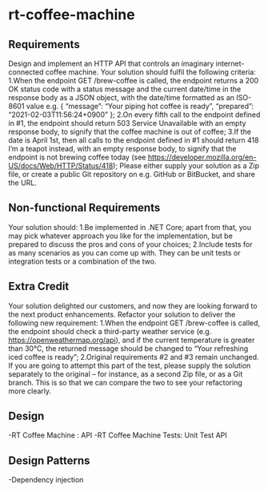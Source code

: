 # rt-coffee-machine

## Requirements
Design and implement an HTTP API that controls an imaginary internet-connected coffee machine. Your solution should fulfil the following criteria:
1.When the endpoint GET /brew-coffee is called, the endpoint returns a 200 OK status code with a status message and the current date/time in the response body as a JSON object, with the date/time formatted as an ISO-8601 value e.g. 
{
  “message”: “Your piping hot coffee is ready”,
  “prepared”: “2021-02-03T11:56:24+0900”
};
2.On every fifth call to the endpoint defined in #1, the endpoint should return 503 Service Unavailable with an empty response body, to signify that the coffee machine is out of coffee;
3.If the date is April 1st, then all calls to the endpoint defined in #1 should return 418 I’m a teapot instead, with an empty response body, to signify that the endpoint is not brewing coffee today (see https://developer.mozilla.org/en-US/docs/Web/HTTP/Status/418);
Please either supply your solution as a Zip file, or create a public Git repository on e.g. GitHub or BitBucket, and share the URL.

## Non-functional Requirements
Your solution should:
1.Be implemented in .NET Core; apart from that, you may pick whatever approach you like for the implementation, but be prepared to discuss the pros and cons of your choices;
2.Include tests for as many scenarios as you can come up with. They can be unit tests or integration tests or a combination of the two.
## Extra Credit
Your solution delighted our customers, and now they are looking forward to the next product enhancements. Refactor your solution to deliver the following new requirement:
1.When the endpoint GET /brew-coffee is called, the endpoint should check a third-party weather service (e.g. https://openweathermap.org/api), and if the current temperature is greater than 30°C, the returned message should be changed to “Your refreshing iced coffee is ready”;
2.Original requirements #2 and #3 remain unchanged.
If you are going to attempt this part of the test, please supply the solution separately to the original – for instance, as a second Zip file, or as a Git branch. This is so that we can compare the two to see your refactoring more clearly.

## Design
-RT Coffee Machine : API
-RT Coffee Machine Tests: Unit Test API
## Design Patterns
-Dependency injection
